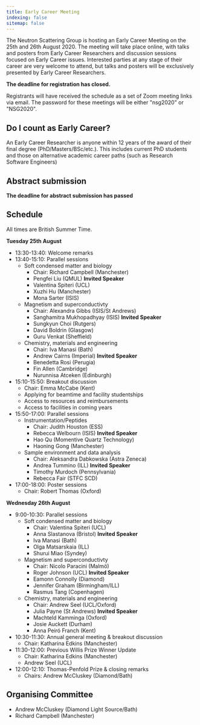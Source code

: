 ```yaml
---
title: Early Career Meeting
indexing: false
sitemap: false
---
```


The Neutron Scattering Group is hosting an Early Career Meeting on the 25th and 26th August 2020.
The meeting will take place online, with talks and posters from Early Career Researchers and discussion sessions focused on Early Career issues. 
Interested parties at any stage of their career are very welcome to attend, but talks and posters will be exclusively presented by Early Career Researchers.

**The deadline for registration has closed.**

Registrants will have received the schedule as a set of Zoom meeting links via email. The password for these meetings will be either "nsg2020" or "NSG2020". 

## Do I count as Early Career?

An Early Career Researcher is anyone within 12 years of the award of their final degree (PhD/Masters/BSc/etc.). 
This includes current PhD students and those on alternative academic career paths (such as Research Software Engineers)

## Abstract submission

**The deadline for abstract submission has passed**

## Schedule 

All times are British Summer Time.

**Tuesday 25th August**
- 13:30-13:40: Welcome remarks
- 13:40-15:10: Parallel sessions
  - Soft condensed matter and biology
    - Chair: Richard Campbell (Manchester)
    - Pengfei Liu (QMUL) **Invited Speaker**
    - Valentina Spiteri (UCL)
    - Xuzhi Hu (Manchester)
    - Mona Sarter (ISIS)
  - Magnetism and superconductivty
    - Chair: Alexandra Gibbs (ISIS/St Andrews)
    - Sanghamitra Mukhopadhyay (ISIS) **Invited Speaker**
    - Sungkyun Choi (Rutgers)
    - David Boldrin (Glasgow)
    - Guru Venkat (Sheffield)
  - Chemistry, materials and engineering
    - Chair: Iva Manasi (Bath)
    - Andrew Cairns (Imperial) **Invited Speaker**
    - Benedetta Rosi (Perugia)
    - Fin Allen (Cambridge)
    - Nurunnisa Atceken (Edinburgh)
- 15:10-15:50: Breakout discussion
  - Chair: Emma McCabe (Kent)
  - Applying for beamtime and facility studentships
  - Access to resources and reimbursements
  - Access to facilities in coming years
- 15:50-17:00: Parallel sessions
  - Instrumentation/Peptides
    - Chair: Judith Houston (ESS)
    - Rebecca Welbourn (ISIS) **Invited Speaker**
    - Hao Qu (Momentive Quartz Technology)
    - Haoning Gong (Manchester)
  - Sample environment and data analysis
    - Chair: Aleksandra Dabkowska (Astra Zeneca)
    - Andrea Tummino (ILL) **Invited Speaker**
    - Timothy Murdoch (Pennsylvania)
    - Rebecca Fair (STFC SCD)
- 17:00-18:00: Poster sessions
  - Chair: Robert Thomas (Oxford)

**Wednesday 26th August**
- 9:00-10:30: Parallel sessions
  - Soft condensed matter and biology
    - Chair: Valentina Spiteri (UCL)
    - Anna Slastanova (Bristol) **Invited Speaker**
    - Iva Manasi (Bath)
    - Olga Matsarskaia (ILL)
    - Shurui Miao (Syndey)
  - Magnetism and superconductivty
    - Chair: Nicolo Paracini (Malmö)
    - Roger Johnson (UCL) **Invited Speaker**
    - Eamonn Connolly (Diamond)
    - Jennifer Graham (Birmingham/ILL)
    - Rasmus Tang (Copenhagen)
  - Chemistry, materials and engineering
    - Chair: Andrew Seel (UCL/Oxford)
    - Julia Payne (St Andrews) **Invited Speaker**
    - Machteld Kamminga (Oxford)
    - Josie Auckett (Durham)
    - Anna Peiró Franch (Kent)
- 10:30-11:30: Annual general meeting & breakout discussion
  - Chair: Katharina Edkins (Manchester)
- 11:30-12:00: Previous Willis Prize Winner Update
  - Chair: Katharina Edkins (Manchester)
  - Andrew Seel (UCL)
- 12:00-12:10: Thomas-Penfold Prize & closing remarks
  - Chairs: Andrew McCluskey (Diamond/Bath) 

## Organising Committee

- Andrew McCluskey (Diamond Light Source/Bath)
- Richard Campbell (Manchester)
